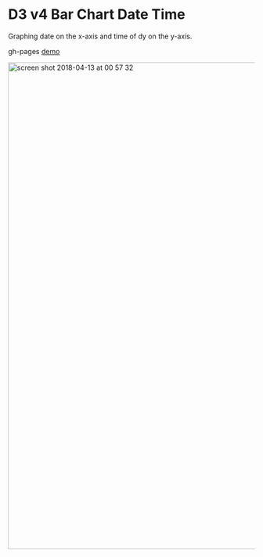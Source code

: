 # D3 v4 Bar Chart Date Time

Graphing date on the x-axis and time of dy on the y-axis.

gh-pages [demo](https://shanegibney.github.io/D3-Date-Hours-Graph)

<img width="993" alt="screen shot 2018-04-13 at 00 57 32" src="https://user-images.githubusercontent.com/17167992/38709958-b7ad2c40-3eb5-11e8-8e26-c9ad6e4f1876.png">
